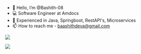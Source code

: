 


- 👋 Hello, I’m @Bashith-08
- 💻 Software Engineer at Amdocs
- 🌱 Experienced in Java, Springboot, RestAPI's, Microservices
- 📫 How to reach me - baashithdeva@gmail.com

<img src="https://github-readme-stats.vercel.app/api?username=BASHITH-08&&show_icons=true&title_color=ffffff&icon_color=bb2acf&text_color=daf7dc&bg_color=151515">

<p align = "center">
  
[<img src="https://img.shields.io/badge/-LinkdIn-blue?style=for-the-badge&logo=LinkedIn&logoColor=white"/>](https://www.linkedin.com/in/bashith-deva-b58868214/)

</p>
